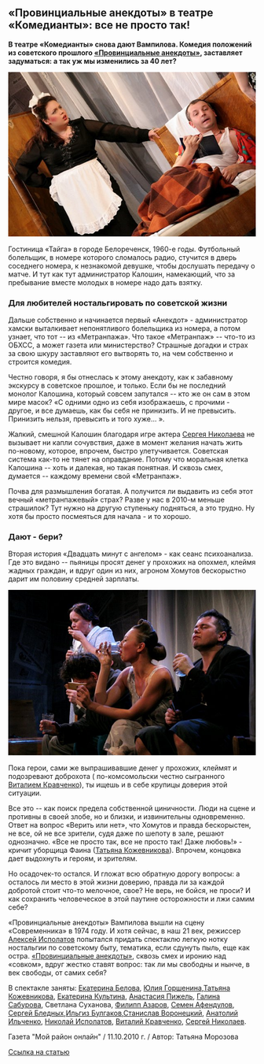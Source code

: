 ## «Провинциальные анекдоты» в театре «Комедианты»: все не просто так!


**В театре «Комедианты» снова дают Вампилова. Комедия положений из советского прошлого [«Провинциальные анекдоты»][0], заставляет задуматься: а так уж мы изменились за 40 лет?**


![](image-01.jpg)


Гостиница «Тайга» в городе Белореченск, 1960-е годы. Футбольный болельщик, в номере которого сломалось радио, стучится в дверь соседнего номера, к незнакомой девушке, чтобы дослушать передачу о матче. И тут как тут администратор Калошин, намекающий, что за пребывание вместе молодых в номере надо дать взятку.


### Для любителей ностальгировать по советской жизни

Дальше собственно и начинается первый «Анекдот» - администратор хамски выталкивает непонятливого болельщика из номера, а потом узнает, что тот -- из «Метранпажа». Что такое «Метранпаж» -- что-то из ОБХСС, а может газета или министерство? Страшные догадки и страх за свою шкуру заставляют его вытворять то, на чем собственно и строится комедия.


Честно говоря, я бы отнеслась к этому анекдоту, как к забавному экскурсу в советское прошлое, и только. Если бы не последний монолог Калошина, который совсем запутался -- кто же он сам в этом мире масок? «С одними одно из себя изображаешь, с прочими - другое, и все думаешь, как бы себя не принизить. И не превысить. Принизить нельзя, превысить и того хуже... ».


Жалкий, смешной Калошин благодаря игре актера [Сергея Николаева][1] не вызывает ни капли сочувствия, даже в момент желания начать жить по-новому, которое, впрочем, быстро улетучивается. Советская система как-то не тянет на оправдание. Потому что моральная клетка Калошина -- хоть и далекая, но такая понятная. И сквозь смех, думается -- каждому времени свой «Метранпаж».


Почва для размышления богатая. А получится ли выдавить из себя этот вечный «метранпажевый» страх? Разве у нас в 2010-м меньше страшилок? Тут нужно на другую ступеньку подняться, а это трудно. Ну хотя бы просто посмеяться для начала - и то хорошо.


### Дают - бери?

Вторая история «Двадцать минут с ангелом» - как сеанс психоанализа. Где это видано -- пьяницы просят денег у прохожих на опохмел, клеймя жадных граждан, и вдруг один из них, агроном Хомутов бескорыстно дарит им половину средней зарплаты.


![](image-02.jpg)


Пока герои, сами же выпрашивавшие денег у прохожих, клеймят и подозревают доброхота ( по-комсомольски честно сыгранного [Виталием Кравченко][2]), ты ищешь и в себе крупицы доверия этой ситуации.


Все это -- как поиск предела собственной циничности. Люди на сцене и противны в своей злобе, но и близки, и извинительны одновременно. Ответ на вопрос «Верить или нет», что Хомутов и правда бескорыстен, не все, ой не все зрители, судя даже по шепоту в зале, решают однозначно. «Все не просто так, все не просто так! Даже любовь!» - кричит уборщица Фаина ([Татьяна Кожевникова][3]). Впрочем, концовка дает выдохнуть и героям, и зрителям.


Но осадочек-то остался. И гложат всю обратную дорогу вопросы: а осталось ли место в этой жизни доверию, правда ли за каждой добротой стоит что-то мелочное, свое? Не верь, не бойся, не проси? И как сохранить человеческое в этой паутине осторожности и лжи самим себе?


«Провинциальные анекдоты» Вампилова вышли на сцену «Современника» в 1974 году. И хотя сейчас, в наш 21 век, режиссер [Алексей Исполатов][4] попытался придать спектаклю легкую нотку ностальгии по советскому быту, тематика, если сдунуть пыль, еще как остра. [«Провинциальные анекдоты»][0], сквозь смех и иронию над «совком», вдруг жестко ставят вопрос: так ли мы свободны и нынче, в век свободы, от самих себя?


В спектакле заняты: [Екатерина Белова][5], [Юлия Горшенина][6],[Татьяна Кожевникова][3], [Екатерина Культина][7], [Анастасия Пижель][8], [Галина Сабурова][9], Светлана Суханова, [Филипп Азаров][11], [Семен Афендулов][12], [Сергей Бледных][13],[Ильгиз Булгаков][14],[Станислав Воронецкий][15], [Анатолий Ильченко][16], [Николай Исполатов][17], [Виталий Кравченко][2], [Сергей Николаев][1].


Газета "Мой район онлайн" / 11.10.2010 г. / Автор: Татьяна Морозова


[Ссылка на статью][18]

[0]: ../../performance/provintsialnye-anekdoty "Провинциальные анекдоты"
[1]: ../../person/sergei-nikolaev "Сергей Николаев"
[2]: ../../person/vitalii-kravchenko "Виталий Кравченко"
[3]: ../../person/tatyana-kozhevnikova "Татьяна Кожевникова"
[4]: ../../person/aleksei-ispolatov "Алексей Исполатов"
[5]: ../../person/ekaterina-belova "Екатерина Белова"
[6]: ../../person/yuliya-gorshenina "Юлия Горшенина"
[7]: ../../person/ekaterina-kultina "Екатерина Культина"
[8]: ../../person/anastasiya-pizhel "Анастасия Пижель"
[9]: ../../person/galina-saburova "Галина Сабурова"
[11]: ../../person/filipp-azarov "Филипп Азаров"
[12]: ../../person/semyon-afendulov "Семён Афендулов"
[13]: ../../person/sergei-blednykh "Сергей Бледных"
[14]: ../../person/ilgiz-bulgakov "Ильгиз Булгаков"
[15]: ../../person/stanislav-voronetskii "Станислав Воронецкий"
[16]: ../../person/anatolii-ilchenko "Анатолий Ильченко"
[17]: ../../person/nikolai-ispolatov "Николай Исполатов"
[18]: http://www.mr7.ru/articles/33937/